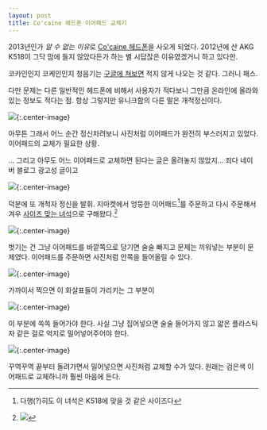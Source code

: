 ```yaml
---
layout: post
title: Co'caine 헤드폰 이어패드 교체기
---
```


2013년인가 *알 수 없는 이유*로 [Co'caine 헤드폰](http://www.co-caine.eu/en/home.html)을 사오게 되었다. 2012년에 산 AKG K518이 그닥 맘에 들지 않았다든가 하는 별 시답잖은 이유였겠거니 하고 있다만.

코카인인지 코케인인지 청음기는 [구글에 쳐보면](https://lmgtfy.com/?q=코케인%20헤드폰) 적지 않게 나오는 것 같다. 그러니 패스.

다만 문제는 다른 일반적인 헤드폰에 비해서 사용자가 적다보니 그만큼 온라인에 올라와 있는 정보도 적다는 점. 항상 그렇지만 유니크함의 다른 말은 개척정신이다.

![](http://d.pr/i/01l1a+){:.center-image}

아무튼 그래서 어느 순간 정신차려보니 사진처럼 이어패드가 완전히 부스러지고 있었다. 이어패드의 교체가 필요한 상황.

… 그리고 아무도 어느 이어패드로 교체하면 된다는 글은 올려놓지 않았지... 죄다 네이버 블로그 광고성 글이고

![](https://d.pr/i/aqosy+){:.center-image}

덕분에 또 개척자 정신을 발휘. 지마켓에서 엉뚱한 이어패드[^엉뚱한이어패드]를 주문하고 다시 주문해서 겨우 [사이즈 맞는 녀석](http://item.gmarket.co.kr/detailview/item.asp?goodscode=214956034)으로 구해왔다.[^상세사진]

[^엉뚱한이어패드]: 다행(?)히도 이 녀석은 K518에 맞을 것 같은 사이즈다

[^상세사진]: ![](http://d.pr/i/LjAGhz+)

![](http://d.pr/i/Tl5arm+){:.center-image}

벗기는 건 그냥 이어패드를 바깥쪽으로 당기면 술술 빠지고 문제는 끼워넣는 부분이 문제였다. 이어패드를 주문하면 사진처럼 안쪽을 들어올릴 수 있다.

![](http://d.pr/i/WLxdYO+){:.center-image}

가까이서 찍으면 이 화살표들이 가리키는 그 부분이

![](http://d.pr/i/lXZPlZ+){:.center-image}

이 부분에 쏙쏙 들어가야 한다. 사실 그냥 집어넣으면 술술 들어가지 않고 얇은 플라스틱 자 같은 걸로 억지로 밀어넣어주어야 한다.

![](http://d.pr/i/YHOvyj+){:.center-image}

꾸역꾸역 끝부터 돌려가면서 밀어넣으면 사진처럼 교체할 수가 있다. 원래는 검은색 이어패드로 교체하니까 훨씬 마음에 든다.